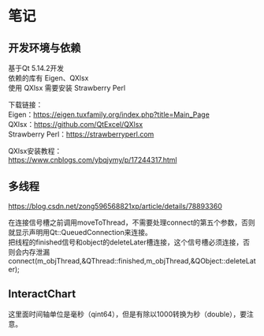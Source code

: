 # 笔记

## 开发环境与依赖
基于Qt 5.14.2开发  
依赖的库有 Eigen、QXlsx  
使用 QXlsx 需要安装 Strawberry Perl  

下载链接：  
Eigen：https://eigen.tuxfamily.org/index.php?title=Main_Page  
QXlsx：https://github.com/QtExcel/QXlsx  
Strawberry Perl：https://strawberryperl.com

QXlsx安装教程：  
https://www.cnblogs.com/ybqjymy/p/17244317.html  

## 多线程

https://blog.csdn.net/zong596568821xp/article/details/78893360

在连接信号槽之前调用moveToThread，不需要处理connect的第五个参数，否则就显示声明用Qt::QueuedConnection来连接。  
把线程的finished信号和object的deleteLater槽连接，这个信号槽必须连接，否则会内存泄漏connect(m_objThread,&QThread::finished,m_objThread,&QObject::deleteLater);

## InteractChart

这里面时间轴单位是毫秒（qint64），但是有除以1000转换为秒（double），要注意。

